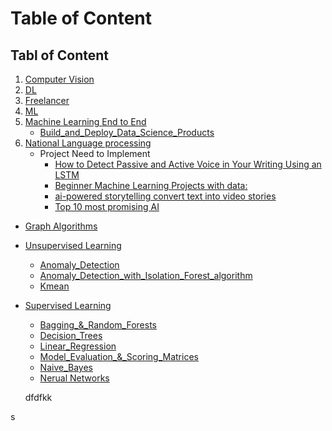 # Table of Content

## Tabl of Content
1. [Computer Vision](https://github.com/hussain0048/Projects-/tree/master/Computer%20Vision)
2. [DL](https://github.com/hussain0048/Projects-/tree/master/DL)
3. [Freelancer](https://github.com/hussain0048/Projects-/tree/master/Freelancer)
4. [ML](https://github.com/hussain0048/Projects-/tree/master/ML)
5. [Machine Learning End to End](https://github.com/hussain0048/Projects-/tree/master/Machine%20Learning%20End%20to%20End)
   *  [Build_and_Deploy_Data_Science_Products](https://github.com/hussain0048/Projects-/blob/master/Machine%20Learning%20End%20to%20End/Build_and_Deploy_Data_Science_Products_.ipynb)
6. [National Language processing](https://github.com/hussain0048/Projects-/tree/master/National%20Language%20processing)
   *  Project Need to Implement
      *  [How to Detect Passive and Active Voice in Your Writing Using an LSTM](https://www.bobbywlindsey.com/2021/01/09/how-to-detect-passive-and-active-voice-in-your-writing-using-an-lstm/)
      *  [Beginner Machine Learning Projects with data:](https://www.reddit.com/r/learnmachinelearning/comments/l9ssx6/beginner_machine_learning_projects_with_data/)
      *  [ai-powered storytelling convert text into video stories](https://partners.nius.tv/?ref=producthunt)
      *  [Top 10 most promising AI ](https://www.immuniweb.com/blog/top-AI-research-projects-2021.html?fbclid=IwAR1B9oXnqVLlZLtUc8323REWkHotLLtMRr18z50odhLqOealtY3Awr1TJXU)
 * [Graph Algorithms](https://github.com/hussain0048/Machine-Learning/tree/master/Sklearn/Graph%20Algorithms)
 * [Unsupervised Learning](https://github.com/hussain0048/Machine-Learning/tree/master/Sklearn/Unsupervised%20Learning)
   *  [Anomaly_Detection](https://github.com/hussain0048/Machine-Learning/blob/master/Sklearn/Unsupervised%20Learning/Anomaly_Detection.ipynb)
   *  [Anomaly_Detection_with_Isolation_Forest_algorithm](https://github.com/hussain0048/Machine-Learning/blob/master/Sklearn/Unsupervised%20Learning/Anomaly_Detection_with_Isolation_Forest_algorithm.ipynb)
   *  [Kmean](https://github.com/hussain0048/Machine-Learning/blob/master/Sklearn/Unsupervised%20Learning/Kmean%20.ipynb)
 * [Supervised Learning](https://github.com/hussain0048/Machine-Learning/tree/master/Sklearn/supervised%20algorithm)
   *  [Bagging_&_Random_Forests](https://github.com/hussain0048/Machine-Learning/blob/master/Sklearn/supervised%20algorithm/Bagging_%26_Random_Forests.ipynb)
   *  [Decision_Trees](https://github.com/hussain0048/Machine-Learning/blob/master/Sklearn/supervised%20algorithm/Decision_Trees.ipynb)
   *  [Linear_Regression](https://github.com/hussain0048/Machine-Learning/blob/master/Sklearn/supervised%20algorithm/Linear_Regression_.ipynb)
   *  [Model_Evaluation_&_Scoring_Matrices](https://github.com/hussain0048/Machine-Learning/blob/master/Sklearn/supervised%20algorithm/Model_Evaluation_%26_Scoring_Matrices%20(1).ipynb)
   *  [Naive_Bayes](https://github.com/hussain0048/Machine-Learning/blob/master/Sklearn/supervised%20algorithm/Naive_Bayes_.ipynb)
   *  [Nerual Networks](https://github.com/hussain0048/Machine-Learning/blob/master/Sklearn/supervised%20algorithm/Neural_Network.ipynb)

   dfdfkk
   
   

s




